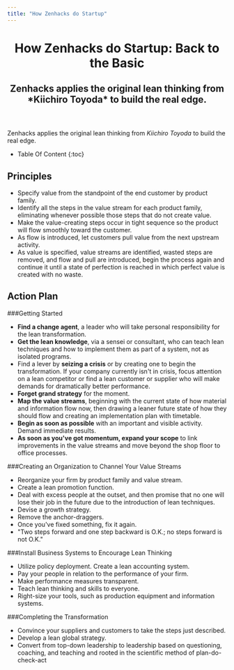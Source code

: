 ```yaml
---
title: "How Zenhacks do Startup"
---
```


<header class="page-header">
  <h1 class="page-title">How Zenhacks do Startup: Back to the Basic</h1>
  <h2 class="page-description">Zenhacks applies the original lean thinking from *Kiichiro Toyoda* to build the real edge.</h2>
</header><!-- end .page-header -->

Zenhacks applies the original lean thinking from *Kiichiro Toyoda* to build the real edge.

* Table Of Content
{:toc}

## Principles

- Specify value from the standpoint of the end customer by product family.
- Identify all the steps in the value stream for each product family, eliminating whenever possible those steps that do not create value.
- Make the value-creating steps occur in tight sequence so the product will flow smoothly toward the customer.
- As flow is introduced, let customers pull value from the next upstream activity.
- As value is specified, value streams are identified, wasted steps are removed, and flow and pull are introduced, begin the process again and continue it until a state of perfection is reached in which perfect value is created with no waste.

## Action Plan

###Getting Started

- **Find a change agent**, a leader who will take personal responsibility for the lean transformation.
- **Get the lean knowledge**, via a sensei or consultant, who can teach lean techniques and how to implement them as part of a system, not as isolated programs.
- Find a lever by **seizing a crisis** or by creating one to begin the transformation. If your company currently isn't in crisis, focus attention on a lean competitor or find a lean customer or supplier who will make demands for dramatically better performance.
- **Forget grand strategy** for the moment.
- **Map the value streams**, beginning with the current state of how material and information flow now, then drawing a leaner future state of how they should flow and creating an implementation plan with timetable.
- **Begin as soon as possible** with an important and visible activity.
Demand immediate results.
- **As soon as you've got momentum, expand your scope** to link improvements in the value streams and move beyond the shop floor to office processes.

###Creating an Organization to Channel Your Value Streams
- Reorganize your firm by product family and value stream.
- Create a lean promotion function.
- Deal with excess people at the outset, and then promise that no one will lose their job in the future due to the introduction of lean techniques.
- Devise a growth strategy.
- Remove the anchor-draggers.
- Once you've fixed something, fix it again.
- "Two steps forward and one step backward is O.K.; no steps forward is not O.K."

###Install Business Systems to Encourage Lean Thinking
- Utilize policy deployment.
Create a lean accounting system.
- Pay your people in relation to the performance of your firm.
- Make performance measures transparent.
- Teach lean thinking and skills to everyone.
- Right-size your tools, such as production equipment and information systems.

###Completing the Transformation
- Convince your suppliers and customers to take the steps just described.
- Develop a lean global strategy.
- Convert from top-down leadership to leadership based on questioning, coaching, and teaching and rooted in the scientific method of plan-do-check-act

